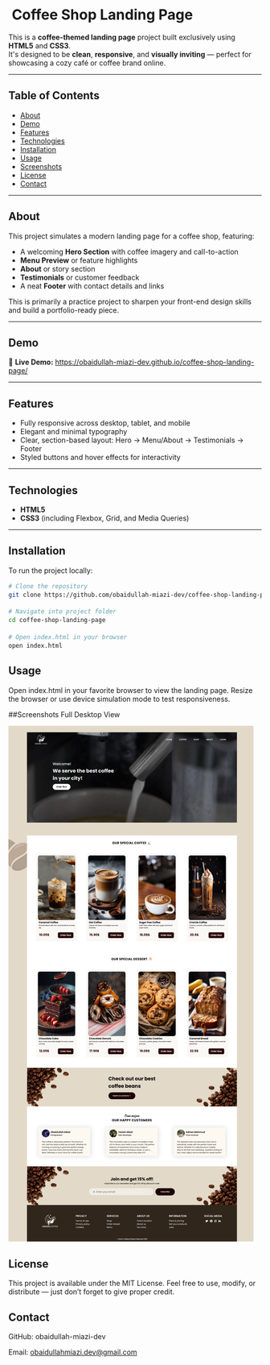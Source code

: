 # ​ Coffee Shop Landing Page

This is a **coffee-themed landing page** project built exclusively using **HTML5** and **CSS3**.  
It's designed to be **clean**, **responsive**, and **visually inviting** — perfect for showcasing a cozy café or coffee brand online.

---

##  Table of Contents
- [About](#about)
- [Demo](#demo)
- [Features](#features)
- [Technologies](#technologies)
- [Installation](#installation)
- [Usage](#usage)
- [Screenshots](#screenshots)
- [License](#license)
- [Contact](#contact)

---

##  About
This project simulates a modern landing page for a coffee shop, featuring:
- A welcoming **Hero Section** with coffee imagery and call-to-action
- **Menu Preview** or feature highlights
- **About** or story section
- **Testimonials** or customer feedback
- A neat **Footer** with contact details and links

This is primarily a practice project to sharpen your front-end design skills and build a portfolio-ready piece.

---

##  Demo
🔗 **Live Demo:** https://obaidullah-miazi-dev.github.io/coffee-shop-landing-page/

---

##  Features
- Fully responsive across desktop, tablet, and mobile
- Elegant and minimal typography
- Clear, section-based layout: Hero → Menu/About → Testimonials → Footer
- Styled buttons and hover effects for interactivity

---

##  Technologies
- **HTML5**
- **CSS3** (including Flexbox, Grid, and Media Queries)

---

##  Installation
To run the project locally:

```bash
# Clone the repository
git clone https://github.com/obaidullah-miazi-dev/coffee-shop-landing-page.git

# Navigate into project folder
cd coffee-shop-landing-page

# Open index.html in your browser
open index.html

```

## Usage

Open index.html in your favorite browser to view the landing page.
Resize the browser or use device simulation mode to test responsiveness.

##Screenshots
Full Desktop View

![Coffee Shop Desktop View](./coffee-shop-landing-page-full-view-screenshot.png)

## License

This project is available under the MIT License.
Feel free to use, modify, or distribute — just don’t forget to give proper credit.

## Contact

GitHub: obaidullah-miazi-dev

Email: obaidullahmiazi.dev@gmail.com